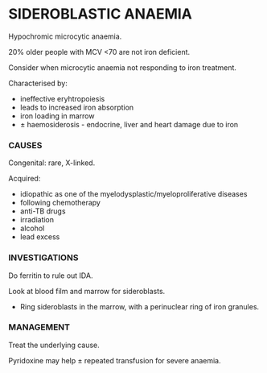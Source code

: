 # SIDEROBLASTIC ANAEMIA

Hypochromic microcytic anaemia.

20% older people with MCV <70 are not iron deficient.

Consider when microcytic anaemia not responding to iron treatment. 

Characterised by:

- ineffective eryhtropoiesis
- leads to increased iron absorption
- iron loading in marrow 
- ± haemosiderosis - endocrine, liver and heart damage due to iron

### CAUSES

Congenital: rare, X-linked.

Acquired: 

- idiopathic as one of the myelodysplastic/myeloproliferative diseases
- following chemotherapy
- anti-TB drugs
- irradiation
- alcohol
- lead excess

### INVESTIGATIONS

Do ferritin to rule out IDA.

Look at blood film and marrow for sideroblasts. 

- Ring sideroblasts in the marrow, with a perinuclear ring of iron granules.

### MANAGEMENT

Treat the underlying cause.

Pyridoxine may help ± repeated transfusion for severe anaemia.